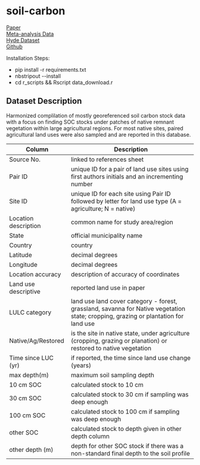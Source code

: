# soil-carbon

[Paper](https://www.pnas.org/content/114/36/9575?__cf_chl_jschl_tk__=pmd_f058691333b9ea8968c99d5667424db6abbd64f9-1627461072-0-gqNtZGzNAeKjcnBszQiO#sec-10)  
[Meta-analysis Data]()  
[Hyde Dataset](https://www.pbl.nl/en/image/links/hyde)  
[Github](https://github.com/whrc/Soil-Carbon-Debt)

Installation Steps:
- pip install -r requirements.txt
- nbstripout --install
- cd r_scripts && Rscript data_download.r


## Dataset Description

Harmonized complilation of mostly georeferenced soil carbon stock data with a focus on finding SOC stocks under 
patches of native remnant vegetation within large agricultural regions. For most native sites, paired agricultural 
land uses were also sampled and are reported in this database.

| Column               | Description                                                                                                                         |
|----------------------|-------------------------------------------------------------------------------------------------------------------------------------|
| Source No.           | linked to references sheet                                                                                                          |
| Pair ID              | unique ID for a pair of land use sites using first authors initials and an incrementing number                                      |
| Site ID              | unique ID for each site using Pair ID followed by letter for land use type (A = agriculture; N = native)                            |
| Location description | common name for study area/region                                                                                                   |
| State                | official municipality name                                                                                                          |
|  Country             | country                                                                                                                             |
| Latitude             | decimal degrees                                                                                                                     |
| Longitude            | decimal degrees                                                                                                                     |
| Location accuracy    | description of accuracy of coordinates                                                                                              |
| Land use descriptive | reported land use in paper                                                                                                          |
| LULC category        | land use land cover category - forest, grassland, savanna for Native vegetation state; cropping, grazing or plantation for land use |
| Native/Ag/Restored   | is the site in native state, under agriculture (cropping, grazing or planation) or restored to native vegetation                    |
| Time since LUC (yr)  | if reported, the time since land use change (years)                                                                                 |
| max depth(m)         | maximum soil sampling depth                                                                                                         |
| 10 cm SOC            | calculated stock to 10 cm                                                                                                           |
| 30 cm SOC            | calculated stock to 30 cm if sampling was deep enough                                                                               |
| 100 cm SOC           | calculated stock to 100 cm if sampling was deep enough                                                                              |
| other SOC            | calculated stock to depth given in other depth column                                                                               |
| other depth (m)      | depth for other SOC stock if there was a non-standard final depth to the soil profile                                               |
